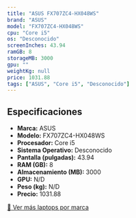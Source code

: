 ```yaml
---
title: "ASUS FX707ZC4-HX048WS"
brand: "ASUS"
model: "FX707ZC4-HX048WS"
cpu: "Core i5"
os: "Desconocido"
screenInches: 43.94
ramGB: 8
storageMB: 3000
gpu: ""
weightKg: null
price: 1031.88
tags: ["ASUS", "Core i5", "Desconocido"]
---
```

## Especificaciones

- **Marca:** ASUS
- **Modelo:** FX707ZC4-HX048WS
- **Procesador:** Core i5
- **Sistema Operativo:** Desconocido
- **Pantalla (pulgadas):** 43.94
- **RAM (GB):** 8
- **Almacenamiento (MB):** 3000
- **GPU:** N/D
- **Peso (kg):** N/D
- **Precio:** 1031.88

[:rocket: Ver más laptops por marca](/brand/asus)
